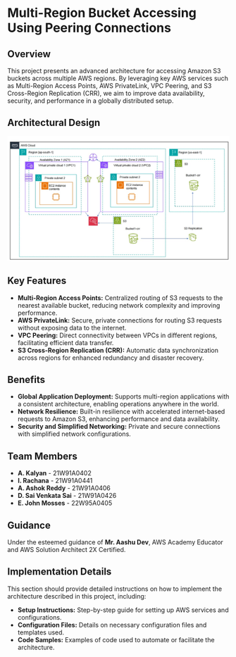 # Multi-Region Bucket Accessing Using Peering Connections

## Overview

This project presents an advanced architecture for accessing Amazon S3 buckets across multiple AWS regions. By leveraging key AWS services such as Multi-Region Access Points, AWS PrivateLink, VPC Peering, and S3 Cross-Region Replication (CRR), we aim to improve data availability, security, and performance in a globally distributed setup.

## Architectural Design

![Architecture Diagram](layout.jpg)

## Key Features

- **Multi-Region Access Points:** Centralized routing of S3 requests to the nearest available bucket, reducing network complexity and improving performance.
- **AWS PrivateLink:** Secure, private connections for routing S3 requests without exposing data to the internet.
- **VPC Peering:** Direct connectivity between VPCs in different regions, facilitating efficient data transfer.
- **S3 Cross-Region Replication (CRR):** Automatic data synchronization across regions for enhanced redundancy and disaster recovery.

## Benefits

- **Global Application Deployment:** Supports multi-region applications with a consistent architecture, enabling operations anywhere in the world.
- **Network Resilience:** Built-in resilience with accelerated internet-based requests to Amazon S3, enhancing performance and data availability.
- **Security and Simplified Networking:** Private and secure connections with simplified network configurations.

## Team Members

- **A. Kalyan** - 21W91A0402
- **I. Rachana** - 21W91A0441
- **A. Ashok Reddy** - 21W91A0406
- **D. Sai Venkata Sai** - 21W91A0426
- **E. John Mosses** - 22W95A0405

## Guidance

Under the esteemed guidance of **Mr. Aashu Dev**, AWS Academy Educator and AWS Solution Architect 2X Certified.

## Implementation Details

This section should provide detailed instructions on how to implement the architecture described in this project, including:

- **Setup Instructions:** Step-by-step guide for setting up AWS services and configurations.
- **Configuration Files:** Details on necessary configuration files and templates used.
- **Code Samples:** Examples of code used to automate or facilitate the architecture.

